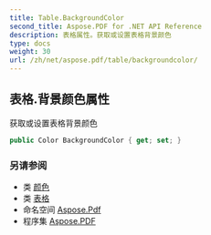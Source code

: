 ```yaml
---
title: Table.BackgroundColor
second_title: Aspose.PDF for .NET API Reference
description: 表格属性。获取或设置表格背景颜色
type: docs
weight: 30
url: /zh/net/aspose.pdf/table/backgroundcolor/
---
```

## 表格.背景颜色属性

获取或设置表格背景颜色

```csharp
public Color BackgroundColor { get; set; }
```

### 另请参阅

* 类 [颜色](../../color/)
* 类 [表格](../)
* 命名空间 [Aspose.Pdf](../../../aspose.pdf/)
* 程序集 [Aspose.PDF](../../../)